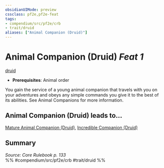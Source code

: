 ```yaml
---
obsidianUIMode: preview
cssclass: pf2e,pf2e-feat
tags:
- compendium/src/pf2e/crb
- trait/druid
aliases: ["Animal Companion (Druid)"]
---
```

# Animal Companion (Druid)  *Feat 1*  
[druid](../../Rules/traits/druid.md)  

- **Prerequisites**: Animal order

You gain the service of a young animal companion that travels with you on your adventures and obeys any simple commands you give it to the best of its abilities. See Animal Companions for more information.

## Animal Companion (Druid) leads to...

[Mature Animal Companion (Druid)](mature-animal-companion-druid.md), [Incredible Companion (Druid)](incredible-companion-druid.md)

## Summary

*Source: Core Rulebook p. 133*  
%% #compendium/src/pf2e/crb #trait/druid %%